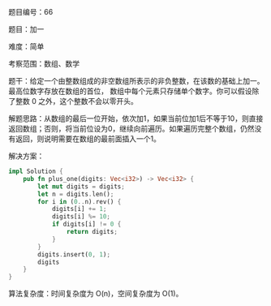 题目编号：66

题目：加一

难度：简单

考察范围：数组、数学

题干：给定一个由整数组成的非空数组所表示的非负整数，在该数的基础上加一。最高位数字存放在数组的首位， 数组中每个元素只存储单个数字。你可以假设除了整数 0 之外，这个整数不会以零开头。

解题思路：从数组的最后一位开始，依次加1，如果当前位加1后不等于10，则直接返回数组；否则，将当前位设为0，继续向前遍历。如果遍历完整个数组，仍然没有返回，则说明需要在数组的最前面插入一个1。

解决方案：

```rust
impl Solution {
    pub fn plus_one(digits: Vec<i32>) -> Vec<i32> {
        let mut digits = digits;
        let n = digits.len();
        for i in (0..n).rev() {
            digits[i] += 1;
            digits[i] %= 10;
            if digits[i] != 0 {
                return digits;
            }
        }
        digits.insert(0, 1);
        digits
    }
}
```

算法复杂度：时间复杂度为 O(n)，空间复杂度为 O(1)。